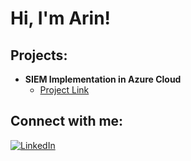 <h1>Hi, I'm Arin! </h1>

<h2>Projects:</h2>

- <b>SIEM Implementation in Azure Cloud</b>
  - [Project Link](https://github.com/arinvandrapu/SIEMProject)



<h2> Connect with me:</h2>

<p align="left">
  <a href="https://www.linkedin.com/in/arin-vandrapu" target="_blank">
    <img src="https://img.shields.io/badge/LinkedIn-%230077B5.svg?&style=for-the-badge&logo=linkedin&logoColor=white" alt="LinkedIn"/>
  </a>
</p>
